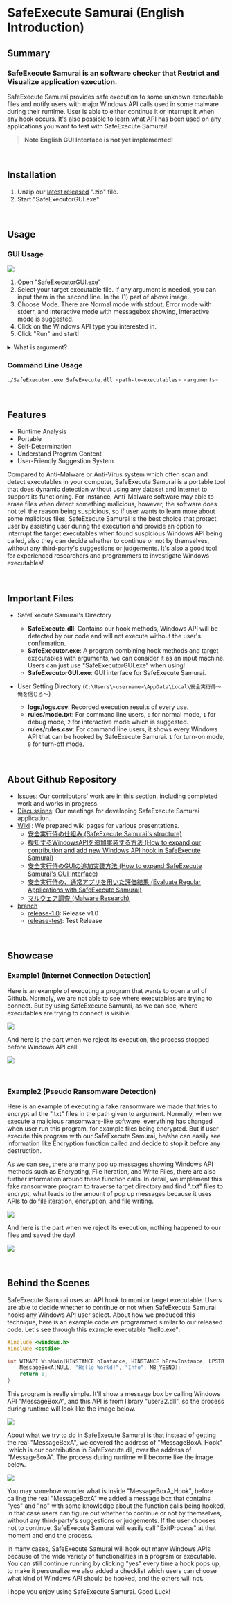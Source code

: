 # SafeExecute Samurai (English Introduction)

## Summary
### SafeExecute Samurai is an software checker that Restrict and Visualize application execution.
SafeExecute Samurai provides safe execution to some unknown executable files and notify users with major Windows API calls used in some malware during their runtime. 
User is able to either continue it or interrupt it when any hook occurs. It's also possible to learn what API has been used on any applications you want to test with SafeExecute Samurai!

> **Note**   **English GUI Interface is not yet implemented!**


<br/>


## Installation
1. Unzip our [latest released](https://github.com/MachineHunter/SafeExecute/releases) ".zip" file.
2. Start "SafeExecutorGUI.exe"


<br/>


## Usage

### GUI Usage

![](./img/GUI_example.png)

1. Open "SafeExecutorGUI.exe"
2. Select your target executable file. If any argument is needed, you can input them in the second line. In the (1) part of above image.
4. Choose Mode. There are Normal mode with stdout, Error mode with stderr, and Interactive mode with messagebox showing, Interactive mode is suggested.
5. Click on the Windows API type you interested in.
6. Click "Run" and start!

<details>
   <summary>What is argument?</summary>
   
For example:
```sh
echo.exe "arg1"
```
After selecting echo.exe, you need to put the argument in the arguments section.
</details>

### Command Line Usage
```sh
./SafeExecutor.exe SafeExecute.dll <path-to-executables> <arguments>
```

<br/>


## Features
* Runtime Analysis
* Portable
* Self-Determination
* Understand Program Content
* User-Friendly Suggestion System

Compared to Anti-Malware or Anti-Virus system which often scan and detect executables in your computer, SafeExecute Samurai is a portable tool that does dynamic detection without using any dataset and Internet to support its functioning. For instance, Anti-Malware software may able to erase files when detect something malicious, however, the software does not tell the reason being suspicious, so if user wants to learn more about some malicious files, SafeExecute Samurai is the best choice that protect user by assisting user during the execution and provide an option to interrupt the target executables when found suspicious Windows API being called, also they can decide whether to continue or not by themselves, without any third-party's suggestions or judgements.
It's also a good tool for experienced researchers and programmers to investigate Windows executables!


<br/>


## Important Files
* SafeExecute Samurai's Directory
    * **SafeExecute.dll**: Contains our hook methods, Windows API will be detected by our code and will not execute without the user's confirmation.
    * **SafeExecutor.exe**: A program combining hook methods and target executables with arguments, we can consider it as an input machine. Users can just use "SafeExecutorGUI.exe" when using!
    * **SafeExecutorGUI.exe**: GUI interface for SafeExecute Samurai.

* User Setting Directory (`C:\Users\<username>\AppData\Local\安全実行侍～俺を信じろ～`)
    * **logs/logs.csv**: Recorded execution results of every use.
    * **rules/mode.txt**: For command line users, `0` for normal mode, `1` for debug mode, `2` for interactive mode which is suggested. 
    * **rules/rules.csv**: For command line users, it shows every Windows API that can be hooked by SafeExecute Samurai. `1` for turn-on mode, `0` for turn-off mode.


<br/>

## About Github Repository

* [Issues](https://github.com/MachineHunter/SafeExecute/issues): Our contributors' work are in this section, including completed work and works in progress.
* [Discussions](https://github.com/MachineHunter/SafeExecute/discussions): Our meetings for developing SafeExecute Samurai application.
* [Wiki](https://github.com/MachineHunter/SafeExecute/wiki) : We prepared wiki pages for various presentations.
	* [安全実行侍の仕組み (SafeExecute Samurai's structure)](https://github.com/MachineHunter/SafeExecute/wiki/%E5%AE%89%E5%85%A8%E5%AE%9F%E8%A1%8C%E4%BE%8D%EF%BD%9E%E4%BF%BA%E3%82%92%E4%BF%A1%E3%81%98%E3%82%8D%EF%BD%9E(SafeExecute)%E3%81%AE%E4%BB%95%E7%B5%84%E3%81%BF)
	* [検知するWindowsAPIを追加実装する方法 (How to expand our contribution and add new Windows API hook in SafeExecute Samurai)](https://github.com/MachineHunter/SafeExecute/wiki/%E6%A4%9C%E7%9F%A5%E3%81%99%E3%82%8BWindowsAPI%E3%82%92%E8%BF%BD%E5%8A%A0%E5%AE%9F%E8%A3%85%E3%81%99%E3%82%8B%E6%96%B9%E6%B3%95)
	* [安全実行侍のGUIの追加実装方法 (How to expand SafeExecute Samurai's GUI interface)](https://github.com/MachineHunter/SafeExecute/wiki/SafeExecutorGUI(%E5%AE%89%E5%85%A8%E5%AE%9F%E8%A1%8C%E4%BE%8D%EF%BD%9E%E4%BF%BA%E3%82%92%E4%BF%A1%E3%81%98%E3%82%8D%EF%BD%9E)%E3%81%AE%E8%BF%BD%E5%8A%A0%E5%AE%9F%E8%A3%85%E6%96%B9%E6%B3%95)
	* [安全実行侍の、通常アプリを用いた評価結果 (Evaluate Regular Applications with SafeExecute Samurai)](https://github.com/MachineHunter/SafeExecute/wiki/%E9%80%9A%E5%B8%B8%E3%82%A2%E3%83%97%E3%83%AA%E3%81%AE%E8%A9%95%E4%BE%A1)
	* [マルウェア調査 (Malware Research)](https://github.com/MachineHunter/SafeExecute/wiki/%E3%83%9E%E3%83%AB%E3%82%A6%E3%82%A7%E3%82%A2%E8%AA%BF%E6%9F%BB)
* [branch](https://github.com/MachineHunter/SafeExecute)
	* [release-1.0](https://github.com/MachineHunter/SafeExecute/tree/release-1.0): Release v1.0
	* [release-test](https://github.com/MachineHunter/SafeExecute/tree/release-test): Test Release

<br/>

## Showcase

### Example1 (Internet Connection Detection)

Here is an example of executing a program that wants to open a url of Github.
Normaly, we are not able to see where executables are trying to connect.
But by using SafeExecute Samurai, as we can see, where executables are trying to connect is visible.



![](./img/InternetExample01.gif)

And here is the part when we reject its execution, the process stopped before Windows API call.

![](./img/InternetExample02.gif)


<br/>


### Example2 (Pseudo Ransomware Detection)

Here is an example of executing a fake ransomware we made that tries to encrypt all the ".txt" files in the path given to argument.
Normally, when we execute a malicious ransomware-like software, everything has changed when user run this program, for example files being encrypted. But if user execute this program with our SafeExecute Samurai, he/she can easily see information like Encryption function called and decide to stop it before any destruction. 

As we can see, there are many pop up messages showing Windows API methods such as Encrypting, File Iteration, and Write Files, there are also further information around these function calls. In detail, we implement this fake ransomware program to traverse target directory and find ".txt" files to encrypt, what leads to the amount of pop up messages because it uses APIs to do file iteration, encryption, and file writing.

![](./img/FakeRansom01.gif)

And here is the part when we reject its execution, nothing happened to our files and saved the day!

![](./img/FakeRansom02.gif)


<br/>


## Behind the Scenes
SafeExecute Samurai uses an API hook to monitor target executable. Users are able to decide whether to continue or not when SafeExecute Samurai hooks any Windows API user select.
About how we produced this technique, here is an example code we programmed similar to our released code. Let's see through this example executable "hello.exe":

```c++
#include <windows.h>
#include <cstdio>

int WINAPI WinMain(HINSTANCE hInstance, HINSTANCE hPrevInstance, LPSTR lpCmdLine, int nCmdShow) {
    MessageBoxA(NULL, "Hello World!", "Info", MB_YESNO);
    return 0;
}
```

This program is really simple. It'll show a message box by calling Windows API "MessageBoxA", and this API is from library "user32.dll", so the process during runtime will look like the image below.

![](./img/callMessageBoxA.png)

About what we try to do in SafeExecute Samurai is that instead of getting the real "MessageBoxA", we covered the address of "MessageBoxA_Hook" ,which is our contribution in SafeExecute.dll, over the address of "MessageBoxA". The process during runtime will become like the image below.

![](./img/callHookedMessageBoxA.png)

You may somehow wonder what is inside "MessageBoxA_Hook", before calling the real "MessageBoxA" we added a message box that contains "yes" and "no" with some knowledge about the function calls being hooked, in that case users can figure out whether to continue or not by themselves, without any third-party's suggestions or judgements. If the user chooses not to continue, SafeExecute Samurai will easily call "ExitProcess" at that moment and end the process.

In many cases, SafeExecute Samurai will hook out many Windows APIs because of the wide variety of functionalities in a program or executable. You can still continue running by clicking "yes" every time a hook pops up, to make it personalize we also added a checklist which users can choose what kind of Windows API should be hooked, and the others will not.

I hope you enjoy using SafeExecute Samurai. Good Luck!




